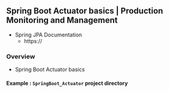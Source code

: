 ## Spring Boot Actuator basics | Production Monitoring and Management


* Spring JPA Documentation 
  - https://


###  Overview

- Spring Boot Actuator basics


#### Example : `SpringBoot_Actuator` project directory
